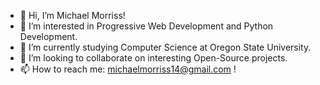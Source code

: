 - 👋 Hi, I’m Michael Morriss!
- 👀 I’m interested in Progressive Web Development and Python Development.
- 🌱 I’m currently studying Computer Science at Oregon State University.
- 💞️ I’m looking to collaborate on interesting Open-Source projects.
- 📫 How to reach me: michaelmorriss14@gmail.com !

